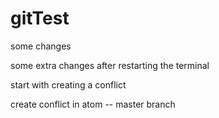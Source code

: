 # gitTest

some changes

some extra changes after restarting the terminal

start with creating a conflict

create conflict in atom -- master branch

